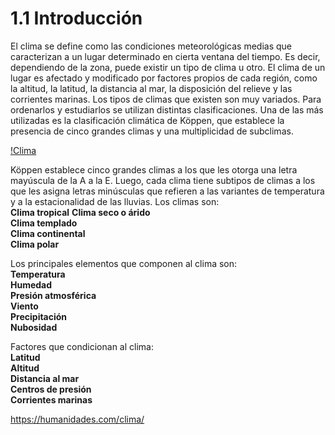 # 1.1 Introducción

El clima se define como las condiciones meteorológicas medias que caracterizan a un lugar determinado en cierta ventana del tiempo. Es decir, dependiendo de la zona, puede existir un tipo de clima u otro. El clima de un lugar es afectado y modificado por factores propios de cada región, como la altitud, la latitud, la distancia al mar, la disposición del relieve y las corrientes marinas. Los tipos de climas que existen son muy variados. Para ordenarlos y estudiarlos se utilizan distintas clasificaciones. Una de las más utilizadas es la clasificación climática de Köppen, que establece la presencia de cinco grandes climas y una multiplicidad de subclimas.

[!Clima](/img/clima.jpg)

Köppen establece cinco grandes climas a los que les otorga una letra mayúscula de la A a la E. Luego, cada clima tiene subtipos de climas a los que les asigna letras minúsculas que refieren a las variantes de temperatura y a la estacionalidad de las lluvias. Los climas son:  
**Clima tropical**
**Clima seco o árido**  
**Clima templado**  
**Clima continental**  
**Clima polar**  

Los principales elementos que componen al clima son:  
      **Temperatura**  
      **Humedad**  
      **Presión atmosférica**  
      **Viento**  
      **Precipitación**  
      **Nubosidad**  
      
Factores que condicionan al clima:  
      **Latitud**  
      **Altitud**  
      **Distancia al mar**  
      **Centros de presión**  
      **Corrientes marinas**  

  https://humanidades.com/clima/
